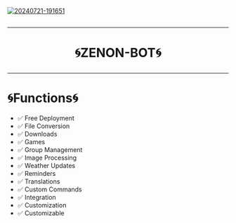 

 <a href="https://ibb.co/b5642Sg"><img src="https://i.ibb.co/Kx5tLMj/20240721-191651.jpg" alt="20240721-191651" border="0"></a>

##
---

<h1 align="center">🌀ZENON-BOT🌀</p>

---
##

# 🌀Functions🌀
-  ✅️ Free Deployment
-  ✅️ File Conversion
-  ✅️ Downloads
-  ✅️ Games
-  ✅️ Group Management
-  ✅️ Image Processing
-  ✅️ Weather Updates
-  ✅️ Reminders
-  ✅️ Translations
-  ✅️ Custom Commands
-  ✅️ Integration
-  ✅️ Customization
-  ✅️ Customizable
